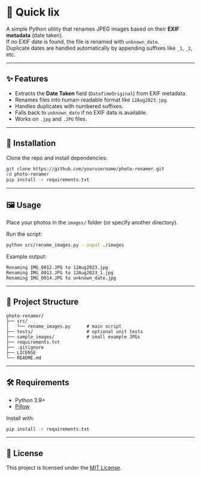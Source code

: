 # 📸 Quick lix

A simple Python utility that renames JPEG images based on their **EXIF metadata** (date taken).  
If no EXIF date is found, the file is renamed with `unknown_date`.  
Duplicate dates are handled automatically by appending suffixes like `_1`, `_2`, etc.

---

## ✨ Features

- Extracts the **Date Taken** field (`DateTimeOriginal`) from EXIF metadata.
- Renames files into human-readable format like `12Aug2023.jpg`.
- Handles duplicates with numbered suffixes.
- Falls back to `unknown_date` if no EXIF data is available.
- Works on `.jpg` and `.JPG` files.

---

## 🚀 Installation

Clone the repo and install dependencies:

```bash
git clone https://github.com/yourusername/photo-renamer.git
cd photo-renamer
pip install -r requirements.txt
```

---

## 🖼️ Usage

Place your photos in the `images/` folder (or specify another directory).

Run the script:

```bash
python src/rename_images.py --input ./images
```

Example output:

```
Renaming IMG_0012.JPG to 12Aug2023.jpg
Renaming IMG_0013.JPG to 12Aug2023_1.jpg
Renaming IMG_0014.JPG to unknown_date.jpg
```

---

## 📂 Project Structure

```
photo-renamer/
├── src/
│   └── rename_images.py      # main script
├── tests/                    # optional unit tests
├── sample_images/            # small example JPGs
├── requirements.txt
├── .gitignore
├── LICENSE
└── README.md
```

---

## 🛠️ Requirements

- Python 3.9+
- [Pillow](https://pypi.org/project/Pillow/)

Install with:

```bash
pip install -r requirements.txt
```

---

## 📄 License

This project is licensed under the [MIT License](LICENSE).
